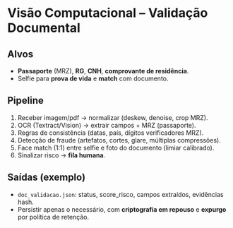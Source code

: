 # Visão Computacional – Validação Documental

## Alvos
- **Passaporte** (MRZ), **RG**, **CNH**, **comprovante de residência**.
- Selfie para **prova de vida** e **match** com documento.

## Pipeline
1. Receber imagem/pdf → normalizar (deskew, denoise, crop MRZ).
2. OCR (Textract/Vision) → extrair campos + MRZ (passaporte).
3. Regras de consistência (datas, país, dígitos verificadores MRZ).
4. Detecção de fraude (artefatos, cortes, glare, múltiplas compressões).
5. Face match (1:1) entre selfie e foto do documento (limiar calibrado).
6. Sinalizar risco → **fila humana**.

## Saídas (exemplo)
- `doc_validacao.json`: status, score_risco, campos extraídos, evidências hash.
- Persistir apenas o necessário, com **criptografia em repouso** e **expurgo** por política de retenção.
